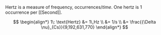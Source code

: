 Hertz is a measure of frequency, $\text{occurrences}/{time}$. One hertz is 1 occurrence per [[Second]].

$$
\begin{align*}
1\: \text{Hertz} &= 1\,Hz \\
&= 1/s \\
&= \frac{{\Delta \nu}_{Cs}}{9,192,631,770}
\end{align*}
$$